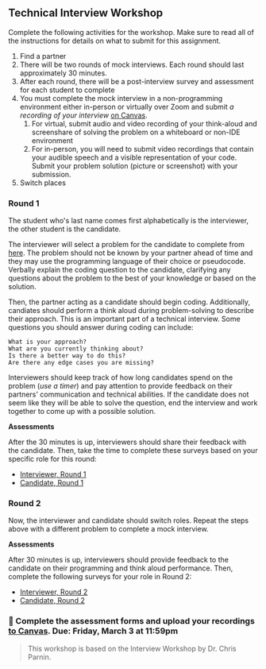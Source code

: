 ## Technical Interview Workshop

Complete the following activities for the workshop. Make sure to read all of the instructions for details on what to submit for this assignment.

1. Find a partner
2. There will be two rounds of mock interviews. Each round should last approximately 30 minutes.
3. After each round, there will be a post-interview survey and assessment for each student to complete
4. You must complete the mock interview in a non-programming environment either in-person or virtually over Zoom and submit _a recording of your interview_ [on Canvas](https://canvas.vt.edu/courses/165661/assignments/1738079).
   1. For virtual, submit audio and video recording of your think-aloud and screenshare of solving the problem on a whiteboard or non-IDE environment
   2. For in-person, you will need to submit video recordings that contain your audible speech and a visible representation of your code. Submit your problem solution (picture or screenshot) with your submission.
5. Switch places

### Round 1

The student who's last name comes first alphabetically is the interviewer, the other student is the candidate.

The interviewer will select a problem for the candidate to complete from [here](https://seanprashad.com/leetcode-patterns/). The problem should not be known by your partner ahead of time and they may use the programming language of their choice or pseudocode. Verbally explain the coding question to the candidate, clarifying any questions about the problem to the best of your knowledge or based on the solution. 

Then, the partner acting as a candidate should begin coding. Additionally, candiates should perform a think aloud during problem-solving to describe their approach. This is an important part of a technical interview. Some questions you should answer during coding can include:

    What is your approach?
    What are you currently thinking about?
    Is there a better way to do this?
    Are there any edge cases you are missing?

Interviewers should keep track of how long candidates spend on the problem (_use a timer_) and pay attention to provide feedback on their partners' communication and technical abilities. If the candidate does not seem like they will be able to solve the question, end the interview and work together to come up with a possible solution.

**Assessments**

After the 30 minutes is up, interviewers should share their feedback with the candidate. Then, take the time to complete these surveys based on your specific role for this round:

* [Interviewer, Round 1](https://forms.gle/2bJovCSE1x2sxMhw7)
* [Candidate, Round 1](https://forms.gle/oQvvYa8TBKRZFnhPA)

### Round 2

Now, the interviewer and candidate should switch roles. Repeat the steps above with a different problem to complete a mock interview.

**Assessments**

After 30 minutes is up, interviewers should provide feedback to the candidate on their programming and think aloud performance. Then, complete the following surveys for your role in Round 2:

* [Interviewer, Round 2](https://forms.gle/tnqJFS89uaMmXzbh8)
* [Candidate, Round 2](https://forms.gle/rRief5fCKfUoD3cdA)

### 📝 Complete the assessment forms and upload your recordings [to Canvas](https://canvas.vt.edu/courses/165661/assignments/1738079/). Due: Friday, March 3 at 11:59pm

> This workshop is based on the Interview Workshop by Dr. Chris Parnin.
